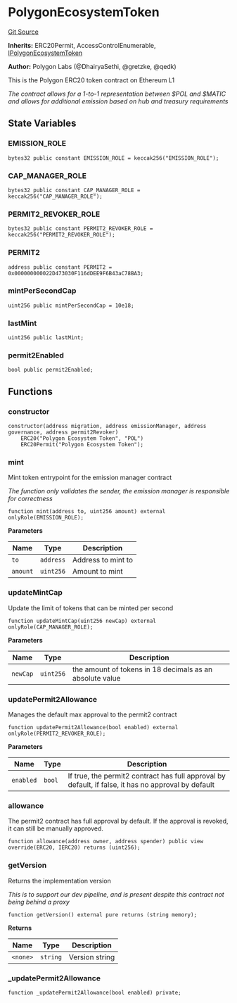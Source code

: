 # PolygonEcosystemToken
[Git Source](https://github.com/0xPolygon/pol-token/blob/a780764684dd1ef1ca70707f8069da35cddbd074/src/PolygonEcosystemToken.sol)

**Inherits:**
ERC20Permit, AccessControlEnumerable, [IPolygonEcosystemToken](/src/interfaces/IPolygonEcosystemToken.sol/interface.IPolygonEcosystemToken.md)

**Author:**
Polygon Labs (@DhairyaSethi, @gretzke, @qedk)

This is the Polygon ERC20 token contract on Ethereum L1

*The contract allows for a 1-to-1 representation between $POL and $MATIC and allows for additional emission based on hub and treasury requirements*


## State Variables
### EMISSION_ROLE

```solidity
bytes32 public constant EMISSION_ROLE = keccak256("EMISSION_ROLE");
```


### CAP_MANAGER_ROLE

```solidity
bytes32 public constant CAP_MANAGER_ROLE = keccak256("CAP_MANAGER_ROLE");
```


### PERMIT2_REVOKER_ROLE

```solidity
bytes32 public constant PERMIT2_REVOKER_ROLE = keccak256("PERMIT2_REVOKER_ROLE");
```


### PERMIT2

```solidity
address public constant PERMIT2 = 0x000000000022D473030F116dDEE9F6B43aC78BA3;
```


### mintPerSecondCap

```solidity
uint256 public mintPerSecondCap = 10e18;
```


### lastMint

```solidity
uint256 public lastMint;
```


### permit2Enabled

```solidity
bool public permit2Enabled;
```


## Functions
### constructor


```solidity
constructor(address migration, address emissionManager, address governance, address permit2Revoker)
    ERC20("Polygon Ecosystem Token", "POL")
    ERC20Permit("Polygon Ecosystem Token");
```

### mint

Mint token entrypoint for the emission manager contract

*The function only validates the sender, the emission manager is responsible for correctness*


```solidity
function mint(address to, uint256 amount) external onlyRole(EMISSION_ROLE);
```
**Parameters**

|Name|Type|Description|
|----|----|-----------|
|`to`|`address`|Address to mint to|
|`amount`|`uint256`|Amount to mint|


### updateMintCap

Update the limit of tokens that can be minted per second


```solidity
function updateMintCap(uint256 newCap) external onlyRole(CAP_MANAGER_ROLE);
```
**Parameters**

|Name|Type|Description|
|----|----|-----------|
|`newCap`|`uint256`|the amount of tokens in 18 decimals as an absolute value|


### updatePermit2Allowance

Manages the default max approval to the permit2 contract


```solidity
function updatePermit2Allowance(bool enabled) external onlyRole(PERMIT2_REVOKER_ROLE);
```
**Parameters**

|Name|Type|Description|
|----|----|-----------|
|`enabled`|`bool`|If true, the permit2 contract has full approval by default, if false, it has no approval by default|


### allowance

The permit2 contract has full approval by default. If the approval is revoked, it can still be manually approved.


```solidity
function allowance(address owner, address spender) public view override(ERC20, IERC20) returns (uint256);
```

### getVersion

Returns the implementation version

*This is to support our dev pipeline, and is present despite
this contract not being behind a proxy*


```solidity
function getVersion() external pure returns (string memory);
```
**Returns**

|Name|Type|Description|
|----|----|-----------|
|`<none>`|`string`|Version string|


### _updatePermit2Allowance


```solidity
function _updatePermit2Allowance(bool enabled) private;
```

